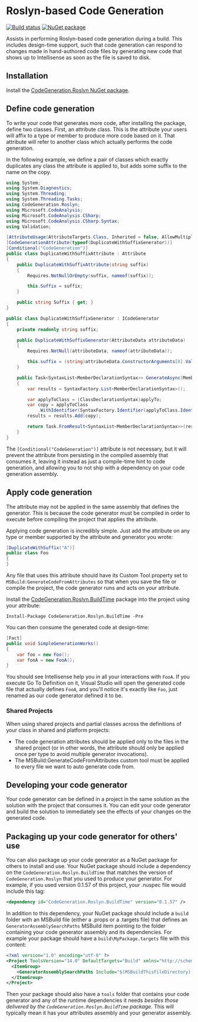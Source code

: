# Roslyn-based Code Generation

[![Build status](https://ci.appveyor.com/api/projects/status/y81yha5rm3wvlycv/branch/master?svg=true)](https://ci.appveyor.com/project/AArnott/codegeneration-roslyn/branch/master)
[![NuGet package](https://img.shields.io/nuget/v/CodeGeneration.Roslyn.svg)][NuPkg]

Assists in performing Roslyn-based code generation during a build.
This includes design-time support, such that code generation can respond to
changes made in hand-authored code files by generating new code that shows
up to Intellisense as soon as the file is saved to disk.

## Installation

Install the [CodeGeneration.Roslyn NuGet package][NuPkg].

## Define code generation

To write your code that generates more code, after installing the package,
define two classes. First, an attribute class. This is the attribute your
users will affix to a type or member to produce more code based on it.
That attribute will refer to another class which actually performs the
code generation.

In the following example, we define a pair of classes which exactly duplicates
any class the attribute is applied to, but adds some suffix to the name on the copy.

```csharp
using System;
using System.Diagnostics;
using System.Threading;
using System.Threading.Tasks;
using CodeGeneration.Roslyn;
using Microsoft.CodeAnalysis;
using Microsoft.CodeAnalysis.CSharp;
using Microsoft.CodeAnalysis.CSharp.Syntax;
using Validation;

[AttributeUsage(AttributeTargets.Class, Inherited = false, AllowMultiple = true)]
[CodeGenerationAttribute(typeof(DuplicateWithSuffixGenerator))]
[Conditional("CodeGeneration")]
public class DuplicateWithSuffixAttribute : Attribute
{
    public DuplicateWithSuffixAttribute(string suffix)
    {
        Requires.NotNullOrEmpty(suffix, nameof(suffix));

        this.Suffix = suffix;
    }

    public string Suffix { get; }
}

public class DuplicateWithSuffixGenerator : ICodeGenerator
{
    private readonly string suffix;

    public DuplicateWithSuffixGenerator(AttributeData attributeData)
    {
        Requires.NotNull(attributeData, nameof(attributeData));

        this.suffix = (string)attributeData.ConstructorArguments[0].Value;
    }

    public Task<SyntaxList<MemberDeclarationSyntax>> GenerateAsync(MemberDeclarationSyntax applyTo, Document document, IProgress<Diagnostic> progress, CancellationToken cancellationToken)
    {
        var results = SyntaxFactory.List<MemberDeclarationSyntax>();

        var applyToClass = (ClassDeclarationSyntax)applyTo;
        var copy = applyToClass
            .WithIdentifier(SyntaxFactory.Identifier(applyToClass.Identifier.ValueText + this.suffix));
        results = results.Add(copy);

        return Task.FromResult<SyntaxList<MemberDeclarationSyntax>>(results);
    }
}
```

The `[Conditional("CodeGeneration")]` attribute is not necessary, but it will prevent
the attribute from persisting in the compiled assembly that consumes it, leaving it
instead as just a compile-time hint to code generation, and allowing you to not ship
with a dependency on your code generation assembly.

## Apply code generation

The attribute may not be applied in the same assembly that defines the generator.
This is because the code generator must be compiled in order to execute before compiling
the project that applies the attribute.

Applying code generation is incredibly simple. Just add the attribute on any type
or member supported by the attribute and generator you wrote:

```csharp
[DuplicateWithSuffix("A")]
public class Foo
{
}
```

Any file that uses this attribute should have its Custom Tool property set to
`MSBuild:GenerateCodeFromAttributes` so that when you save the file or compile
the project, the code generator runs and acts on your attribute.

Install the [CodeGeneration.Roslyn.BuildTime][BuildTimeNuPkg] package into the
project using your attribute:

    Install-Package CodeGeneration.Roslyn.BuildTime -Pre

You can then consume the generated code at design-time:

```csharp
[Fact]
public void SimpleGenerationWorks()
{
    var foo = new Foo();
    var fooA = new FooA();
}
```

You should see Intellisense help you in all your interactions with `FooA`.
If you execute Go To Definition on it, Visual Studio will open the generated code file
that actually defines `FooA`, and you'll notice it's exactly like `Foo`, just renamed
as our code generator defined it to be.

### Shared Projects

When using shared projects and partial classes across the definitions of your class in shared and platform projects:

* The code generation attributes should be applied only to the files in the shared project
  (or in other words, the attribute should only be applied once per type to avoid multiple generator invocations).
* The MSBuild:GenerateCodeFromAttributes custom tool must be applied to every file we want to auto generate code from.

## Developing your code generator

Your code generator can be defined in a project in the same solution as the solution with
the project that consumes it. You can edit your code generator and build the solution
to immediately see the effects of your changes on the generated code.

## Packaging up your code generator for others' use

You can also package up your code generator as a NuGet package for others to install
and use. Your NuGet package should include a dependency on the `CodeGeneration.Roslyn.BuildTime`
that matches the version of `CodeGeneration.Roslyn` that you used to produce your generator.
For example, if you used version 0.1.57 of this project, your .nuspec file would include this tag:

```xml
<dependency id="CodeGeneration.Roslyn.BuildTime" version="0.1.57" />
```

In addition to this dependency, your NuGet package should include a `build` folder with an
MSBuild file (either a .props or a .targets file) that defines an `GeneratorAssemblySearchPaths`
MSBuild item pointing to the folder containing your code generator assembly and its dependencies.
For example your package should have a `build\MyPackage.targets` file with this content:

```xml
<?xml version="1.0" encoding="utf-8" ?>
<Project ToolsVersion="14.0" DefaultTargets="Build" xmlns="http://schemas.microsoft.com/developer/msbuild/2003">
  <ItemGroup>
    <GeneratorAssemblySearchPaths Include="$(MSBuildThisFileDirectory)..\tools" />
  </ItemGroup>
</Project>
```

Then your package should also have a `tools` folder that contains your code generator and any of the runtime
dependencies it needs *besides those delivered by the `CodeGeneration.Roslyn.BuildTime` package*.
This will typically mean it has your attributes assembly and your generator assembly.

[NuPkg]: https://nuget.org/packages/CodeGeneration.Roslyn
[BuildTimeNuPkg]: https://nuget.org/packages/CodeGeneration.Roslyn.BuildTime
